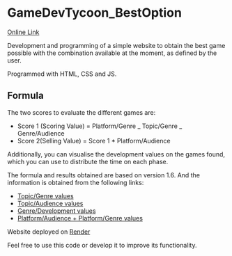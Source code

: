 # GameDevTycoon_BestOption

[Online Link](https://game-dev-tycoon-calculator.onrender.com/)

Development and programming of a simple website to obtain the best game possible with the combination available at the moment, as defined by the user.

Programmed with HTML, CSS and JS.

## Formula

The two scores to evaluate the different games are:

- Score 1 (Scoring Value) = Platform/Genre _ Topic/Genre _ Genre/Audience
- Score 2(Selling Value) = Score 1 \* Platform/Audience

Additionally, you can visualise the development values on the games found, which you can use to distribute the time on each phase.

The formula and results obtained are based on version 1.6. And the information is obtained from the following links:

- [Topic/Genre values](https://gamedevtycoon.fandom.com/wiki/Raw_Data_for_Review_Algorithm/1.4.3#Topic_Genre_Combinations)
- [Topic/Audience values](https://gamedevtycoon.fandom.com/wiki/Raw_Data_for_Review_Algorithm/1.4.3#Topic_Audience_Combinations)
- [Genre/Development values](https://gamedevtycoon.fandom.com/wiki/Raw_Data_for_Review_Algorithm/1.4.3#Development_Weight_for_Tech_and_Design_Ratios)
- [Platform/Audience + Platform/Genre values](https://steamcommunity.com/sharedfiles/filedetails/?id=176835673)

Website deployed on [Render](https://community.render.com/t/how-to-host-a-simple-index-html-file-as-a-static-site/5734)

Feel free to use this code or develop it to improve its functionality.
